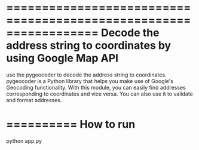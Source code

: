 


=================================================================
Decode the address string to coordinates by using Google Map API
=================================================================

use the pygeocoder to decode the address string to coordinates. pygeocoder is a Python library that helps you make use of Google's Geocoding functionality. With this module, you can easily find addresses corresponding to coordinates and vice versa. You can also use it to validate and format addresses.




==========
How to run
==========
python app.py
